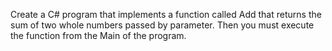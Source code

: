 Create a C# program that implements a function called Add that returns the sum of two whole numbers passed by parameter. 
Then you must execute the function from the Main of the program.